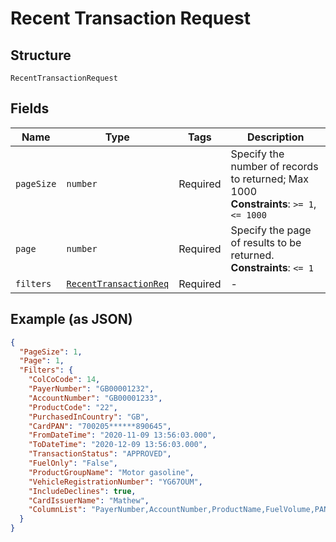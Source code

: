 
# Recent Transaction Request

## Structure

`RecentTransactionRequest`

## Fields

| Name | Type | Tags | Description |
|  --- | --- | --- | --- |
| `pageSize` | `number` | Required | Specify the number of records to returned; Max 1000<br>**Constraints**: `>= 1`, `<= 1000` |
| `page` | `number` | Required | Specify the page of results to be returned.<br>**Constraints**: `<= 1` |
| `filters` | [`RecentTransactionReq`](../../doc/models/recent-transaction-req.md) | Required | - |

## Example (as JSON)

```json
{
  "PageSize": 1,
  "Page": 1,
  "Filters": {
    "ColCoCode": 14,
    "PayerNumber": "GB00001232",
    "AccountNumber": "GB00001233",
    "ProductCode": "22",
    "PurchasedInCountry": "GB",
    "CardPAN": "700205******890645",
    "FromDateTime": "2020-11-09 13:56:03.000",
    "ToDateTime": "2020-12-09 13:56:03.000",
    "TransactionStatus": "APPROVED",
    "FuelOnly": "False",
    "ProductGroupName": "Motor gasoline",
    "VehicleRegistrationNumber": "YG67OUM",
    "IncludeDeclines": true,
    "CardIssuerName": "Mathew",
    "ColumnList": "PayerNumber,AccountNumber,ProductName,FuelVolume,PAN"
  }
}
```

